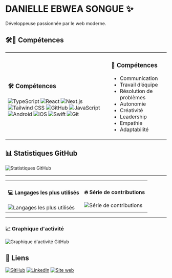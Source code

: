 
# DANIELLE EBWEA SONGUE ✨

Développeuse passionnée par le web moderne.

## 🛠️🤝 Compétences 
<table><tr>
<td>
<h3>🛠️ Compétences</h3>
<div>
<img alt="TypeScript" src="https://img.shields.io/badge/TypeScript-3178C6?style=flat&logo=typescript&logoColor=white" />
<img alt="React" src="https://img.shields.io/badge/React-61DAFB?style=flat&logo=react&logoColor=white" />
<img alt="Next.js" src="https://img.shields.io/badge/Next.js-000000?style=flat&logo=nextdotjs&logoColor=white" />
<img alt="Tailwind CSS" src="https://img.shields.io/badge/Tailwind%20CSS-38B2AC?style=flat&logo=tailwindcss&logoColor=white" />
<img alt="GitHub" src="https://img.shields.io/badge/GitHub-181717?style=flat&logo=github&logoColor=white" />
<img alt="JavaScript" src="https://img.shields.io/badge/JavaScript-F7DF1E?style=flat&logo=javascript&logoColor=white" />
<img alt="Android" src="https://img.shields.io/badge/Android-3DDC84?style=flat&logo=android&logoColor=white" />
<img alt="iOS" src="https://img.shields.io/badge/iOS-000000?style=flat&logo=apple&logoColor=white" />
<img alt="Swift" src="https://img.shields.io/badge/Swift-FA7343?style=flat&logo=swift&logoColor=white" />
<img alt="Git" src="https://img.shields.io/badge/Git-F05032?style=flat&logo=git&logoColor=white" />
</div>
</td>
<td>
<h3>🤝 Compétences</h3>
<ul>
<li>Communication</li>
<li>Travail d’équipe</li>
<li>Résolution de problèmes</li>
<li>Autonomie</li>
<li>Créativité</li>
<li>Leadership</li>
<li>Empathie</li>
<li>Adaptabilité</li>
</ul>
</td>
</tr></table>

## 📊 Statistiques GitHub
![Statistiques GitHub](https://github-readme-stats.vercel.app/api?username=danielle.eb&show_icons=true&theme=radical)

---

<table><tr>
<td valign="top">
<h4>💻 Langages les plus utilisés</h4>
<img alt="Langages les plus utilisés" src="https://github-readme-stats.vercel.app/api/top-langs/?username=danielle.eb&layout=compact&theme=dracula" />
</td>
<td valign="top">
<h4>🔥 Série de contributions</h4>
<img alt="Série de contributions" src="https://streak-stats.demolab.com?user=danielle.eb&theme=dracula&hide_border=true" />
</td>
</tr></table>

---

### 📈 Graphique d'activité
![Graphique d'activité GitHub](https://github-readme-activity-graph.vercel.app/graph?username=danielle.eb&theme=dracula)

## 🔗 Liens
[![GitHub](https://img.shields.io/badge/GitHub-181717?logo=github&logoColor=white)](https://github.com/anais0210/)
[![LinkedIn](https://img.shields.io/badge/LinkedIn-0A66C2?logo=linkedin&logoColor=white)](https://www.linkedin.com/in/anais-sparesotto-formatrice/)
[![Site web](https://img.shields.io/badge/Site%20web-0ea5e9?logoColor=white)](https://anais-formation-tech.fr/)
